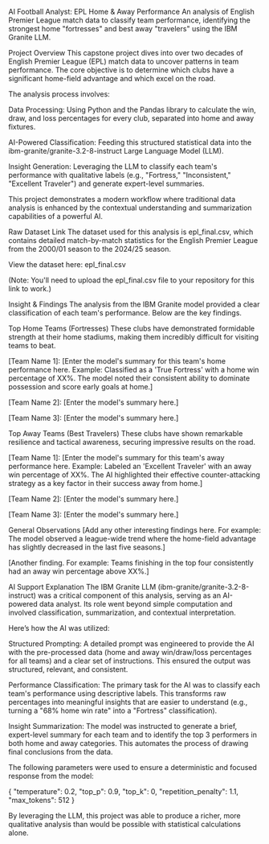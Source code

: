 AI Football Analyst: EPL Home & Away Performance
An analysis of English Premier League match data to classify team performance, identifying the strongest home "fortresses" and best away "travelers" using the IBM Granite LLM.

Project Overview
This capstone project dives into over two decades of English Premier League (EPL) match data to uncover patterns in team performance. The core objective is to determine which clubs have a significant home-field advantage and which excel on the road.

The analysis process involves:

Data Processing: Using Python and the Pandas library to calculate the win, draw, and loss percentages for every club, separated into home and away fixtures.

AI-Powered Classification: Feeding this structured statistical data into the ibm-granite/granite-3.2-8-instruct Large Language Model (LLM).

Insight Generation: Leveraging the LLM to classify each team's performance with qualitative labels (e.g., "Fortress," "Inconsistent," "Excellent Traveler") and generate expert-level summaries.

This project demonstrates a modern workflow where traditional data analysis is enhanced by the contextual understanding and summarization capabilities of a powerful AI.

Raw Dataset Link
The dataset used for this analysis is epl_final.csv, which contains detailed match-by-match statistics for the English Premier League from the 2000/01 season to the 2024/25 season.

View the dataset here: epl_final.csv

(Note: You'll need to upload the epl_final.csv file to your repository for this link to work.)

Insight & Findings
The analysis from the IBM Granite model provided a clear classification of each team's performance. Below are the key findings.

Top Home Teams (Fortresses)
These clubs have demonstrated formidable strength at their home stadiums, making them incredibly difficult for visiting teams to beat.

[Team Name 1]: [Enter the model's summary for this team's home performance here. Example: Classified as a 'True Fortress' with a home win percentage of XX%. The model noted their consistent ability to dominate possession and score early goals at home.]

[Team Name 2]: [Enter the model's summary here.]

[Team Name 3]: [Enter the model's summary here.]

Top Away Teams (Best Travelers)
These clubs have shown remarkable resilience and tactical awareness, securing impressive results on the road.

[Team Name 1]: [Enter the model's summary for this team's away performance here. Example: Labeled an 'Excellent Traveler' with an away win percentage of XX%. The AI highlighted their effective counter-attacking strategy as a key factor in their success away from home.]

[Team Name 2]: [Enter the model's summary here.]

[Team Name 3]: [Enter the model's summary here.]

General Observations
[Add any other interesting findings here. For example: The model observed a league-wide trend where the home-field advantage has slightly decreased in the last five seasons.]

[Another finding. For example: Teams finishing in the top four consistently had an away win percentage above XX%.]

AI Support Explanation
The IBM Granite LLM (ibm-granite/granite-3.2-8-instruct) was a critical component of this analysis, serving as an AI-powered data analyst. Its role went beyond simple computation and involved classification, summarization, and contextual interpretation.

Here’s how the AI was utilized:

Structured Prompting: A detailed prompt was engineered to provide the AI with the pre-processed data (home and away win/draw/loss percentages for all teams) and a clear set of instructions. This ensured the output was structured, relevant, and consistent.

Performance Classification: The primary task for the AI was to classify each team's performance using descriptive labels. This transforms raw percentages into meaningful insights that are easier to understand (e.g., turning a "68% home win rate" into a "Fortress" classification).

Insight Summarization: The model was instructed to generate a brief, expert-level summary for each team and to identify the top 3 performers in both home and away categories. This automates the process of drawing final conclusions from the data.

The following parameters were used to ensure a deterministic and focused response from the model:

{
  "temperature": 0.2,
  "top_p": 0.9,
  "top_k": 0,
  "repetition_penalty": 1.1,
  "max_tokens": 512
}

By leveraging the LLM, this project was able to produce a richer, more qualitative analysis than would be possible with statistical calculations alone.

